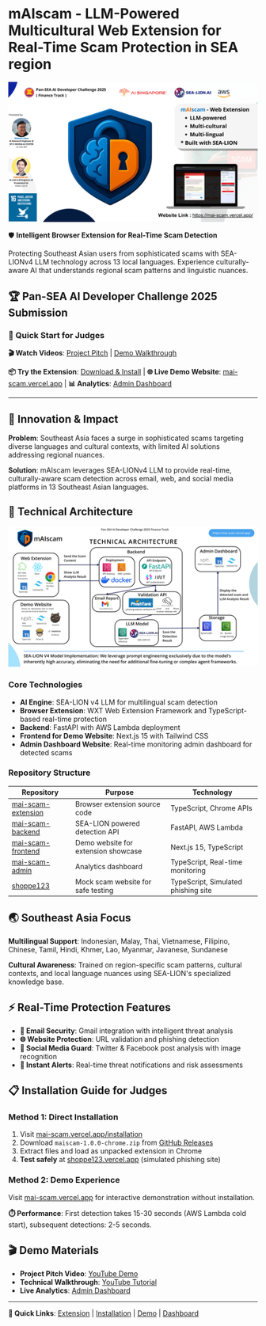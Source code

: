 # mAIscam - LLM-Powered Multicultural Web Extension for Real-Time Scam Protection in SEA region

![mAIscam](mAIscam-photo.png)

🛡️ **Intelligent Browser Extension for Real-Time Scam Detection**

Protecting Southeast Asian users from sophisticated scams with SEA-LIONv4 LLM technology across 13 local languages. Experience culturally-aware AI that understands regional scam patterns and linguistic nuances.

## 🏆 Pan-SEA AI Developer Challenge 2025 Submission

### **🚀 Quick Start for Judges**

**🎬 Watch Videos**: [Project Pitch](https://www.youtube.com/watch?v=GdSI_W8otxg) | [Demo Walkthrough](https://www.youtube.com/watch?v=rNhK1GPuOu0)

**📦 Try the Extension**: [Download & Install](https://mai-scam.vercel.app/installation) | **🌐 Live Demo Website**: [mai-scam.vercel.app](https://mai-scam.vercel.app/) | **📊 Analytics**: [Admin Dashboard](https://mai-scam-admin.vercel.app/)

---

## 🎯 Innovation & Impact

**Problem**: Southeast Asia faces a surge in sophisticated scams targeting diverse languages and cultural contexts, with limited AI solutions addressing regional nuances.

**Solution**: mAIscam leverages SEA-LIONv4 LLM to provide real-time, culturally-aware scam detection across email, web, and social media platforms in 13 Southeast Asian languages.

## 🧠 Technical Architecture

![Technical Architecture](mAIscam-technical-architecture.png)

### **Core Technologies**

- **AI Engine**: SEA-LION v4 LLM for multilingual scam detection
- **Browser Extension**: WXT Web Extension Framework and TypeScript-based real-time protection
- **Backend**: FastAPI with AWS Lambda deployment
- **Frontend for Demo Website**: Next.js 15 with Tailwind CSS
- **Admin Dashboard Website**: Real-time monitoring admin dashboard for detected scams

### **Repository Structure**

| Repository | Purpose | Technology |
|------------|---------|------------|
| [mai-scam-extension](https://github.com/mAI-scam/mai-scam-extension) | Browser extension source code | TypeScript, Chrome APIs |
| [mai-scam-backend](https://github.com/mAI-scam/mai-scam-backend) | SEA-LION powered detection API | FastAPI, AWS Lambda |
| [mai-scam-frontend](https://github.com/mAI-scam/mai-scam-frontend) | Demo website for extension showcase | Next.js 15, TypeScript |
| [mai-scam-admin](https://github.com/mAI-scam/mai-scam-admin) | Analytics dashboard | TypeScript, Real-time monitoring |
| [shoppe123](https://github.com/mAI-scam/shoppe123) | Mock scam website for safe testing | TypeScript, Simulated phishing site |

## 🌏 Southeast Asia Focus

**Multilingual Support**: Indonesian, Malay, Thai, Vietnamese, Filipino, Chinese, Tamil, Hindi, Khmer, Lao, Myanmar, Javanese, Sundanese

**Cultural Awareness**: Trained on region-specific scam patterns, cultural contexts, and local language nuances using SEA-LION's specialized knowledge base.

## ⚡ Real-Time Protection Features

- **📧 Email Security**: Gmail integration with intelligent threat analysis
- **🌐 Website Protection**: URL validation and phishing detection
- **📱 Social Media Guard**: Twitter & Facebook post analysis with image recognition
- **🚨 Instant Alerts**: Real-time threat notifications and risk assessments

## 📋 Installation Guide for Judges

### **Method 1: Direct Installation**

1. Visit [mai-scam.vercel.app/installation](https://mai-scam.vercel.app/installation)
2. Download `maiscam-1.0.0-chrome.zip` from [GitHub Releases](https://github.com/mAI-scam/mai-scam-extension/releases)
3. Extract files and load as unpacked extension in Chrome
4. **Test safely** at [shoppe123.vercel.app](https://shoppe123.vercel.app/) (simulated phishing site)

### **Method 2: Demo Experience**

Visit [mai-scam.vercel.app](https://mai-scam.vercel.app/) for interactive demonstration without installation.

**⏱️ Performance**: First detection takes 15-30 seconds (AWS Lambda cold start), subsequent detections: 2-5 seconds.

## 🎬 Demo Materials

- **Project Pitch Video**: [YouTube Demo](https://www.youtube.com/watch?v=GdSI_W8otxg)
- **Technical Walkthrough**: [YouTube Tutorial](https://www.youtube.com/watch?v=rNhK1GPuOu0)
- **Live Analytics**: [Admin Dashboard](https://mai-scam-admin.vercel.app/)

---

**🔗 Quick Links**: [Extension](https://github.com/mAI-scam/mai-scam-extension) | [Installation](https://mai-scam.vercel.app/installation) | [Demo](https://mai-scam.vercel.app/) | [Dashboard](https://mai-scam-admin.vercel.app/)
